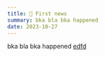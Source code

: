 ```yaml
---
title: 🎉 First news
summary: bka bla bka happened
date: 2023-10-27
---
```


bka bla bka happened [edfd](www.si.com)